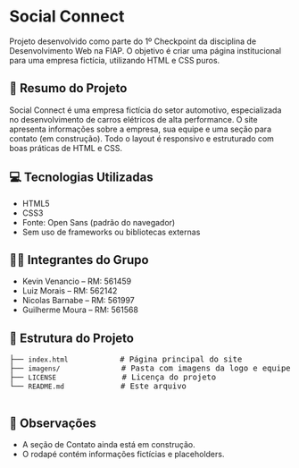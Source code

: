   <h1>Social Connect</h1>
  <p>
    Projeto desenvolvido como parte do 1º Checkpoint da disciplina de Desenvolvimento Web na FIAP. 
    O objetivo é criar uma página institucional para uma empresa fictícia, utilizando HTML e CSS puros.
  </p>

  <h2>📝 Resumo do Projeto</h2>
  <p>
    Social Connect é uma empresa fictícia do setor automotivo, especializada no desenvolvimento 
    de carros elétricos de alta performance. O site apresenta informações sobre a empresa, sua 
    equipe e uma seção para contato (em construção). Todo o layout é responsivo e estruturado com 
    boas práticas de HTML e CSS.
  </p>

  <h2>💻 Tecnologias Utilizadas</h2>
  <ul>
    <li>HTML5</li>
    <li>CSS3</li>
    <li>Fonte: Open Sans (padrão do navegador)</li>
    <li>Sem uso de frameworks ou bibliotecas externas</li>
  </ul>

  <h2>👨‍💻 Integrantes do Grupo</h2>
  <ul>
    <li>Kevin Venancio – RM: 561459</li>
    <li>Luiz Morais – RM: 562142</li>
    <li>Nicolas Barnabe – RM: 561997</li>
    <li>Guilherme Moura – RM: 561568</li>
  </ul>

  <h2>📂 Estrutura do Projeto</h2>
  <pre>
├── <code>index.html</code>           # Página principal do site
├── <code>imagens/</code>             # Pasta com imagens da logo e equipe
├── <code>LICENSE</code>              # Licença do projeto
└── <code>README.md</code>            # Este arquivo
  </pre>

  <h2>📌 Observações</h2>
  <ul>
    <li>A seção de Contato ainda está em construção.</li>
    <li>O rodapé contém informações fictícias e placeholders.</li>
  </ul>

</body>
</html>
